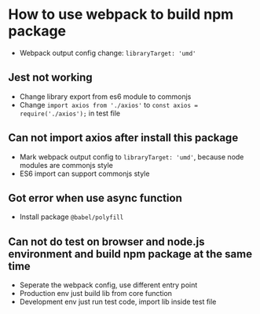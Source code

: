 


# How to use webpack to build npm package

* Webpack output config change: `libraryTarget: 'umd'`

## Jest not working

* Change library export from es6 module to commonjs
* Change `import axios from './axios'` to `const axios = require('./axios');` in test file


## Can not import axios after install this package

* Mark webpack output config to `libraryTarget: 'umd'`, because node modules are commonjs style
* ES6 import can support commonjs style


## Got error when use async function
* Install package `@babel/polyfill`


## Can not do test on browser and node.js environment and build npm package at the same time

* Seperate the webpack config, use different entry point
* Production env just build lib from core function
* Development env just run test code, import lib inside test file